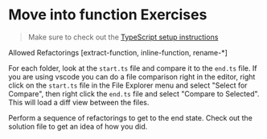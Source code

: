 # Move into function Exercises

> Make sure to check out the [TypeScript setup instructions](../../readme.md)

Allowed Refactorings [extract-function, inline-function, rename-*]

For each folder, look at the `start.ts` file and compare it to the `end.ts` file. If you are using vscode you can do a file comparison right in the editor, right click on the `start.ts` file in the File Explorer menu and select "Select for Compare", then right click the `end.ts` file and select "Compare to Selected". This will load a diff view between the files.

Perform a sequence of refactorings to get to the end state. Check out the solution file to get an idea of how you did.

